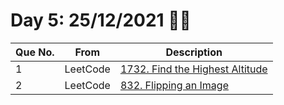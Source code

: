 # Day 5: 25/12/2021  🎄🎅

| Que No. | From | Description |
| --- | --- | --- |
| 1 | LeetCode | [1732. Find the Highest Altitude](https://leetcode.com/problems/find-the-highest-altitude/) |
| 2 | LeetCode | [832. Flipping an Image](https://leetcode.com/problems/flipping-an-image/) |
